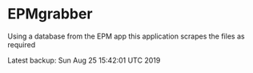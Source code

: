# EPMgrabber
Using a database from the EPM app this application scrapes the files as required


Latest backup: Sun Aug 25 15:42:01 UTC 2019
